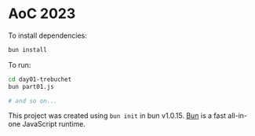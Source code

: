 # AoC 2023

To install dependencies:

```bash
bun install
```

To run:

```bash
cd day01-trebuchet
bun part01.js

# and so on...
```

This project was created using `bun init` in bun v1.0.15. [Bun](https://bun.sh) is a fast all-in-one JavaScript runtime.
